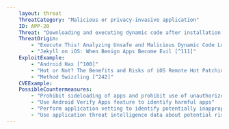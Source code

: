 ```yaml
---
    layout: threat
    ThreatCategory: "Malicious or privacy-invasive application"
    ID: APP-20
    Threat: "Downloading and executing dynamic code after installation to evade app vetting / app store review."
    ThreatOrigin:
        - "Execute This! Analyzing Unsafe and Malicious Dynamic Code Loading in Android Applications [^240]"
        - "Jekyll on iOS: When Benign Apps Become Evil [^111]"
    ExploitExample:
        - "Android Hax [^100]"
        - "Hot or Not? The Benefits and Risks of iOS Remote Hot Patching [^241]"
        - "Method Swizzling [^242]"
    CVEExample:
    PossibleCountermeasures:
        - "Prohibit sideloading of apps and prohibit use of unauthorized app stores"
        - "Use Android Verify Apps feature to identify harmful apps"
        - "Perform application vetting to identify potentially inappropriate behaviors by apps including dynamic code execution practices"
        - "Use application threat intelligence data about potential risks associated with apps installed on devices"
---
```

